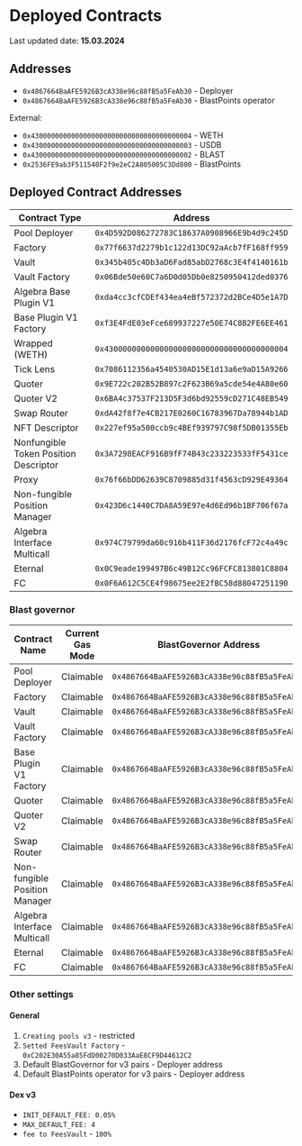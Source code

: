 # Deployed Contracts
Last updated date: **15.03.2024**

## Addresses
- `0x4867664BaAFE5926B3cA338e96c88fB5a5FeAb30` - Deployer
- `0x4867664BaAFE5926B3cA338e96c88fB5a5FeAb30` - BlastPoints operator

External:
- `0x4300000000000000000000000000000000000004` - WETH
- `0x4300000000000000000000000000000000000003` - USDB
- `0x4300000000000000000000000000000000000002` - BLAST
- `0x2536FE9ab3F511540F2f9e2eC2A805005C3Dd800` - BlastPoints


## Deployed Contract Addresses

| Contract Type              | Address                                  |
|----------------------------|------------------------------------------|
| Pool Deployer              | `0x4D592D086272783C18637A0908966E9b4d9c245D` |
| Factory                    | `0x77f6637d2279b1c122d13DC92aAcb7fF168ff959` |
| Vault                      | `0x345b405c4Db3aD6Fad85abD2768c3E4f4140161b` |
| Vault Factory              | `0x06Bde50e60C7a6D0d05Db0e8250950412ded0376` |
| Algebra Base Plugin V1     | `0xda4cc3cfCDEf434ea4eBf572372d2BCe4D5e1A7D` |
| Base Plugin V1 Factory     | `0xf3E4FdE03eFce689937227e50E74C8B2FE6EE461` |
| Wrapped (WETH)             | `0x4300000000000000000000000000000000000004` |
| Tick Lens                  | `0x7086112356a4540530AD15E1d13a6e9aD15A9266` |
| Quoter                     | `0x9E722c202B52B897c2F623B69a5cde54e4A80e60` |
| Quoter V2                  | `0x6BA4c37537F213D5F3d6bd92559cD271C48EB549` |
| Swap Router                | `0xdA42f8f7e4CB217E0260C16783967Da78944b1AD` |
| NFT Descriptor             | `0x227ef95a500ccb9c4BEf939797C98f5DB01355Eb` |
| Nonfungible Token Position Descriptor | `0x3A7298EACF916B9fF74B43c233223533fF5431ce` |
| Proxy                      | `0x76f66bDD62639C8709885d31f4563cD929E49364` |
| Non-fungible Position Manager | `0x423D6c1440C7DA8A59E97e4d6Ed96b1BF706f67a` |
| Algebra Interface Multicall | `0x974C79799da60c916b411F36d2176fcF72c4a49c` |
| Eternal                    | `0x0C9eade199497B6c49B12Cc96FCFC813801C8804` |
| FC                         | `0x0F6A612C5CE4f98675ee2E2fBC58d88047251190` |


### Blast governor
| Contract Name                       | Current Gas Mode | BlastGovernor Address                |
|-------------------------------------|------------------|--------------------------------------|
| Pool Deployer                       | Claimable        | `0x4867664BaAFE5926B3cA338e96c88fB5a5FeAb30` |
| Factory                             | Claimable        | `0x4867664BaAFE5926B3cA338e96c88fB5a5FeAb30` |
| Vault                               | Claimable        | `0x4867664BaAFE5926B3cA338e96c88fB5a5FeAb30` |
| Vault Factory                       | Claimable        | `0x4867664BaAFE5926B3cA338e96c88fB5a5FeAb30` |
| Base Plugin V1 Factory              | Claimable        | `0x4867664BaAFE5926B3cA338e96c88fB5a5FeAb30` |
| Quoter                              | Claimable        | `0x4867664BaAFE5926B3cA338e96c88fB5a5FeAb30` |
| Quoter V2                           | Claimable        | `0x4867664BaAFE5926B3cA338e96c88fB5a5FeAb30` |
| Swap Router                         | Claimable        | `0x4867664BaAFE5926B3cA338e96c88fB5a5FeAb30` |
| Non-fungible Position Manager       | Claimable        | `0x4867664BaAFE5926B3cA338e96c88fB5a5FeAb30` |
| Algebra Interface Multicall         | Claimable        | `0x4867664BaAFE5926B3cA338e96c88fB5a5FeAb30` |
| Eternal                             | Claimable        | `0x4867664BaAFE5926B3cA338e96c88fB5a5FeAb30` |
| FC                                  | Claimable        | `0x4867664BaAFE5926B3cA338e96c88fB5a5FeAb30` |

### Other settings
#### General
1. `Creating pools v3` - restricted
2. `Setted FeesVault Factory` - `0xC202E30A55a85FdD00270D033AaE8CF9D44612C2`
3. Default BlastGovernor for v3 pairs - Deployer address
4. Default BlastPoints operator for v3 pairs - Deployer address

#### Dex v3
- `INIT_DEFAULT_FEE: 0.05%`
- `MAX_DEFAULT_FEE: 4`
- `fee to FeesVault` - `100%`
  